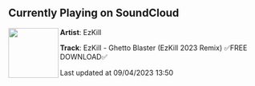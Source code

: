 ## Currently Playing on SoundCloud

[<img align="left" width="100" src="https://i1.sndcdn.com/artworks-byeEtBmCRmaT37qQ-S1zWuQ-t500x500.jpg">](https://soundcloud.com/ezkill715/ezkill-ghetto-blaster-ezkill-2023-remix)

**Artist**: EzKill 

**Track**: EzKill - Ghetto Blaster (EzKill 2023 Remix) ✅FREE DOWNLOAD✅

Last updated at 09/04/2023 13:50
